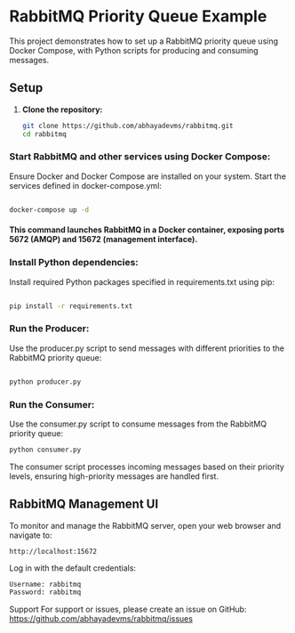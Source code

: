 
# RabbitMQ Priority Queue Example

This project demonstrates how to set up a RabbitMQ priority queue using Docker Compose, with Python scripts for producing and consuming messages.

## Setup

1. **Clone the repository:**

   ```bash
   git clone https://github.com/abhayadevms/rabbitmq.git
   cd rabbitmq
   ```
### Start RabbitMQ and other services using Docker Compose:

Ensure Docker and Docker Compose are installed on your system. Start the services defined in docker-compose.yml:

```bash

docker-compose up -d
```
#### This command launches RabbitMQ in a Docker container, exposing ports 5672 (AMQP) and 15672 (management interface).

### Install Python dependencies:

Install required Python packages specified in requirements.txt using pip:

```bash

pip install -r requirements.txt
```
### Run the Producer:

Use the producer.py script to send messages with different priorities to the RabbitMQ priority queue:

```bash

python producer.py
```
### Run the Consumer:

Use the consumer.py script to consume messages from the RabbitMQ priority queue:

```bash
python consumer.py
```
The consumer script processes incoming messages based on their priority levels, ensuring high-priority messages are handled first.

## RabbitMQ Management UI
To monitor and manage the RabbitMQ server, open your web browser and navigate to:
```
http://localhost:15672
```

Log in with the default credentials:

```bash
Username: rabbitmq
Password: rabbitmq
```
Support
For support or issues, please create an issue on GitHub: https://github.com/abhayadevms/rabbitmq/issues


